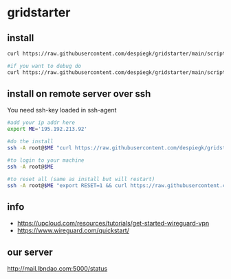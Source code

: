 # gridstarter

## install 

```bash
curl https://raw.githubusercontent.com/despiegk/gridstarter/main/scripts/install.sh > /tmp/install.sh && bash /tmp/install.sh

#if you want to debug do
curl https://raw.githubusercontent.com/despiegk/gridstarter/main/scripts/install.sh > /tmp/install.sh && bash -x /tmp/install.sh
```

## install on remote server over ssh

You need ssh-key loaded in ssh-agent

```bash
#add your ip addr here
export ME='195.192.213.92'

#do the install
ssh -A root@$ME "curl https://raw.githubusercontent.com/despiegk/gridstarter/main/scripts/install.sh > /tmp/install.sh && bash -x /tmp/install.sh"

#to login to your machine
ssh -A root@$ME

#to reset all (same as install but will restart)
ssh -A root@$ME "export RESET=1 && curl https://raw.githubusercontent.com/despiegk/gridstarter/main/scripts/install.sh > /tmp/install.sh && bash -x /tmp/install.sh"

```

## info

- https://upcloud.com/resources/tutorials/get-started-wireguard-vpn
- https://www.wireguard.com/quickstart/

## our server

http://mail.lbndao.com:5000/status